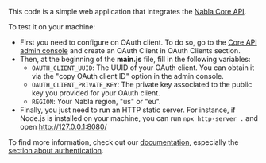 This code is a simple web application that integrates the [Nabla Core API](https://docs.nabla.com).

To test it on your machine:
- First you need to configure on OAuth client. To do so, go to the [Core API admin console](https://pro.nabla.com/copilot-api-signup) and create an OAuth Client in OAuth Clients section.
- Then, at the beginning of the **main.js** file, fill in the following variables:
  - `OAUTH_CLIENT_UUID`: The UUID of your OAuth client. You can obtain it via the "copy OAuth client ID" option in the admin console.
  - `OAUTH_CLIENT_PRIVATE_KEY`: The private key associated to the public key you provided for your OAuth client.
  - `REGION`: Your Nabla region, "us" or "eu".
- Finally, you just need to run an HTTP static server.
  For instance, if Node.js is installed on your machine, you can run `npx http-server .` and open http://127.0.0.1:8080/

To find more information, check out our [documentation](https://docs.nabla.com), especially the [section about authentication](https://docs.nabla.com/guides/authentication).
